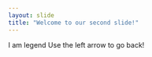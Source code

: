 ```yaml
---
layout: slide
title: "Welcome to our second slide!"
---
```

I am legend
Use the left arrow to go back!

